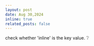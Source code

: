 ```yaml
---
layout: post
date: Aug 30,2024
inline: true
related_posts: false
---
```


check whether 'inline' is the key value. ❔





